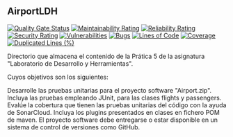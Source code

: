 ## AirportLDH

[![Quality Gate Status](https://sonarcloud.io/api/project_badges/measure?project=alu0101332819_AirportLDH&metric=alert_status)](https://sonarcloud.io/summary/new_code?id=alu0101332819_AirportLDH)
[![Maintainability Rating](https://sonarcloud.io/api/project_badges/measure?project=alu0101332819_AirportLDH&metric=sqale_rating)](https://sonarcloud.io/summary/new_code?id=alu0101332819_AirportLDH)
[![Reliability Rating](https://sonarcloud.io/api/project_badges/measure?project=alu0101332819_AirportLDH&metric=reliability_rating)](https://sonarcloud.io/summary/new_code?id=alu0101332819_AirportLDH)
[![Security Rating](https://sonarcloud.io/api/project_badges/measure?project=alu0101332819_AirportLDH&metric=security_rating)](https://sonarcloud.io/summary/new_code?id=alu0101332819_AirportLDH)
[![Vulnerabilities](https://sonarcloud.io/api/project_badges/measure?project=alu0101332819_AirportLDH&metric=vulnerabilities)](https://sonarcloud.io/summary/new_code?id=alu0101332819_AirportLDH)
[![Bugs](https://sonarcloud.io/api/project_badges/measure?project=alu0101332819_AirportLDH&metric=bugs)](https://sonarcloud.io/summary/new_code?id=alu0101332819_AirportLDH)
[![Lines of Code](https://sonarcloud.io/api/project_badges/measure?project=alu0101332819_AirportLDH&metric=ncloc)](https://sonarcloud.io/summary/new_code?id=alu0101332819_AirportLDH)
[![Coverage](https://sonarcloud.io/api/project_badges/measure?project=alu0101332819_AirportLDH&metric=coverage)](https://sonarcloud.io/summary/new_code?id=alu0101332819_AirportLDH)
[![Duplicated Lines (%)](https://sonarcloud.io/api/project_badges/measure?project=alu0101332819_AirportLDH&metric=duplicated_lines_density)](https://sonarcloud.io/summary/new_code?id=alu0101332819_AirportLDH)

Directorio que almacena el contenido de la Prática 5 de la asignatura "Laboratorio de Desarrollo y Herramientas".

Cuyos objetivos son los siguientes:

Desarrolle las pruebas unitarias para el proyecto software "Airport.zip". Incluya las pruebas empleando JUnit, para las clases flights y passengers. Evalúe la cobertura que tienen las pruebas unitarias del código con la ayuda de SonarCloud. Incluya los plugins presentados en clases en fichero POM de maven. El proyecto software debe entregarse o estar disponible en un sistema de control de versiones como GitHub.
